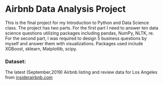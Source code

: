 # Airbnb Data Analysis Project

This is the final project for my Introduction to Python and Data Science class. The project has two parts. For the first part I need to answer ten data science questions utilizing packages including pandas, NumPy, NLTK, re. For the second part, I was required to design 5 business questions by myself and answer them with visualizations. Packages used include XGBoost, sklearn, Matplotlib, scipy. 

### Dataset: 

The latest (September,2019) Airbnb listing and review data for Los Angeles from [insiderairbnb.com](https://insideairbnb.com/)

